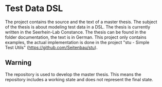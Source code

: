 Test Data DSL
=============

The project contains the source and the text of a master thesis. 
The subject of the thesis is about modeling test data in a DSL. 
The thesis is currently written in the Seerhein-Lab Constance. 
The thesis can be found in the folder documentation, the text is in German.
This project only contains examples, the actual implementation is done in the project "stu - Simple Test Utils" (https://github.com/Seitenbau/stu).

Warning
-------

The repository is used to develop the master thesis. 
This means the repository includes a working state 
and does not represent the final state.
